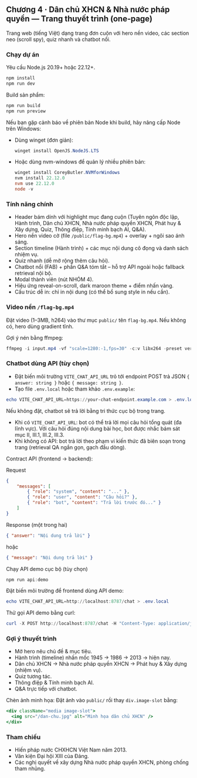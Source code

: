 ## Chương 4 · Dân chủ XHCN & Nhà nước pháp quyền — Trang thuyết trình (one‑page)

Trang web (tiếng Việt) dạng trang đơn cuộn với hero nền video, các section neo (scroll spy), quiz nhanh và chatbot nổi.

### Chạy dự án

Yêu cầu Node.js 20.19+ hoặc 22.12+.

```powershell
npm install
npm run dev
```

Build sản phẩm:

```powershell
npm run build
npm run preview
```

Nếu bạn gặp cảnh báo về phiên bản Node khi build, hãy nâng cấp Node trên Windows:

- Dùng winget (đơn giản):
	```powershell
	winget install OpenJS.NodeJS.LTS
	```
- Hoặc dùng nvm-windows để quản lý nhiều phiên bản:
	```powershell
	winget install CoreyButler.NVMforWindows
	nvm install 22.12.0
	nvm use 22.12.0
	node -v
	```

### Tính năng chính
- Header bám dính với highlight mục đang cuộn (Tuyên ngôn độc lập, Hành trình, Dân chủ XHCN, Nhà nước pháp quyền XHCN, Phát huy & Xây dựng, Quiz, Thông điệp, Tính minh bạch AI, Q&A).
- Hero nền video cờ (file `/public/flag-bg.mp4`) + overlay + ngôi sao ánh sáng.
- Section timeline (Hành trình) + các mục nội dung cô đọng và danh sách nhiệm vụ.
- Quiz nhanh (dễ mở rộng thêm câu hỏi).
- Chatbot nổi (FAB) + phần Q&A tóm tắt – hỗ trợ API ngoài hoặc fallback retrieval nội bộ.
- Modal thành viên (nút NHÓM 4).
- Hiệu ứng reveal-on-scroll, dark maroon theme + điểm nhấn vàng.
- Cấu trúc dễ in: chỉ in nội dung (có thể bổ sung style in nếu cần).

### Video nền `/flag-bg.mp4`
Đặt video (1–3MB, h264) vào thư mục `public/` tên `flag-bg.mp4`. Nếu không có, hero dùng gradient tĩnh.

Gợi ý nén bằng ffmpeg:
```powershell
ffmpeg -i input.mp4 -vf "scale=1280:-1,fps=30" -c:v libx264 -preset veryfast -b:v 1500k -an flag-bg.mp4
```

### Chatbot dùng API (tùy chọn)
- Đặt biến môi trường `VITE_CHAT_API_URL` trỏ tới endpoint POST trả JSON `{ answer: string }` hoặc `{ message: string }`.
- Tạo file `.env.local` hoặc tham khảo `.env.example`:

```powershell
echo VITE_CHAT_API_URL=https://your-chat-endpoint.example.com > .env.local
```

Nếu không đặt, chatbot sẽ trả lời bằng tri thức cục bộ trong trang.

- Khi có `VITE_CHAT_API_URL`: bot có thể trả lời mọi câu hỏi tổng quát (đa lĩnh vực). Với câu hỏi đúng nội dung bài học, bot được nhắc bám sát mục II, III.1, III.2, III.3.
- Khi không có API: bot trả lời theo phạm vi kiến thức đã biên soạn trong trang (retrieval QA ngắn gọn, gạch đầu dòng).

Contract API (frontend → backend):

Request

```json
{
	"messages": [
		{ "role": "system", "content": "..." },
		{ "role": "user", "content": "Câu hỏi?" },
		{ "role": "bot", "content": "Trả lời trước đó..." }
	]
}
```

Response (một trong hai)

```json
{ "answer": "Nội dung trả lời" }
```

hoặc

```json
{ "message": "Nội dung trả lời" }
```

Chạy API demo cục bộ (tùy chọn)

```powershell
npm run api:demo
```

Đặt biến môi trường để frontend dùng API demo:

```powershell
echo VITE_CHAT_API_URL=http://localhost:8787/chat > .env.local
```

Thử gọi API demo bằng curl:

```powershell
curl -X POST http://localhost:8787/chat -H "Content-Type: application/json" -d '{"messages":[{"role":"user","content":"dân chủ XHCN là gì"}]}'
```

### Gợi ý thuyết trình
- Mở hero nêu chủ đề & mục tiêu.
- Hành trình (timeline) nhấn mốc 1945 → 1986 → 2013 → hiện nay.
- Dân chủ XHCN → Nhà nước pháp quyền XHCN → Phát huy & Xây dựng (nhiệm vụ).
- Quiz tương tác.
- Thông điệp & Tính minh bạch AI.
- Q&A trực tiếp với chatbot.

Chèn ảnh minh họa:
Đặt ảnh vào `public/` rồi thay `div.image-slot` bằng:
```jsx
<div className="media image-slot">
  <img src="/dan-chu.jpg" alt="Minh họa dân chủ XHCN" />
</div>
```

### Tham chiếu
- Hiến pháp nước CHXHCN Việt Nam năm 2013.
- Văn kiện Đại hội XIII của Đảng.
- Các nghị quyết về xây dựng Nhà nước pháp quyền XHCN, phòng chống tham nhũng.
